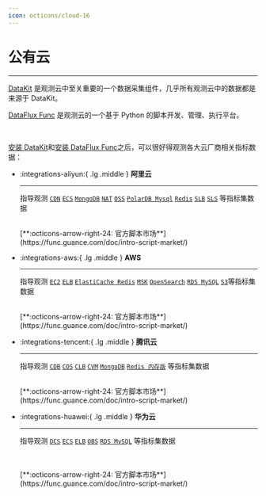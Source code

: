 ```yaml
---
icon: octicons/cloud-16
---
```


# 公有云

---

[DataKit](../datakit/index.md) 是观测云中至关重要的一个数据采集组件，几乎所有观测云中的数据都是来源于 DataKit。

[DataFlux Func](https://func.guance.com/doc/) 是观测云的一个基于 Python 的脚本开发、管理、执行平台。

<br />

[安装 DataKit](../datakit/datakit-install.md)和[安装 DataFlux Func](https://func.guance.com/doc/quick-start/)之后，可以很好得观测各大云厂商相关指标数据：


<!-- markdownlint-disable MD030 -->
<div class="grid cards" markdown>

-   :integrations-aliyun:{ .lg .middle } __阿里云__

    ---

    指导观测 [`CDN`](aliyun_cdn.md) [`ECS`](aliyun_ecs.md) [`MongoDB`](aliyun_mongodb.md) [`NAT`](aliyun_nat.md) [`OSS`](aliyun_oss.md) [`PolarDB Mysql`](aliyun_polardb_mysql.md) [`Redis`](aliyun_redis.md) [`SLB`](aliyun_slb.md) [`SLS`](aliyun_sls.md) 等指标集数据

    <br/>
    [**:octicons-arrow-right-24: 官方脚本市场**](https://func.guance.com/doc/intro-script-market/)

-   :integrations-aws:{ .lg .middle } __AWS__

    ---

    指导观测 [`EC2`](aws_ec2.md) [`ELB`](aws_elb.md) [`ElastiCache Redis`](aws_elasticache_redis.md) [`MSK`](aws_msk.md) [`OpenSearch`](aws_opensearch.md) [`RDS MySQL`](aws_rds_mysql.md) [`S3`](aws_s3.md)等指标集数据

    <br/>
    [**:octicons-arrow-right-24: 官方脚本市场**](https://func.guance.com/doc/intro-script-market/)

-   :integrations-tencent:{ .lg .middle } __腾讯云__

    ---

    指导观测 [`CDB`](tencent_cdb.md) [`COS`](tencent_cos.md) [`CLB`](tencent_clb_public.md) [`CVM`](tencent_cvm.md) [`MongoDB`](tencent_mongodb.md) [`Redis 内存版`](tencent_redis_mem.md) 等指标集数据

    <br/>
    [**:octicons-arrow-right-24: 官方脚本市场**](https://func.guance.com/doc/intro-script-market/)

-   :integrations-huawei:{ .lg .middle } __华为云__

    ---

    指导观测 [`DCS`](huawei_dcs.md) [`ECS`](huawei_ecs.md) [`ELB`](huawei_elb.md) [`OBS`](huawei_obs.md) [`RDS MySQL`](huawei_rds_mysql.md) 等指标集数据

    <br/>
    <br/>
    [**:octicons-arrow-right-24: 官方脚本市场**](https://func.guance.com/doc/intro-script-market/)

</div>

<br/>

<br/>

<br/>

<br/>
<!-- markdownlint-enable -->
